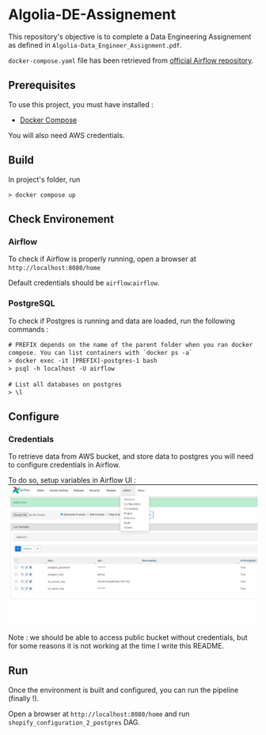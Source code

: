 # Algolia-DE-Assignement

This repository's objective is to complete a Data Engineering Assignement as defined in `Algolia-Data_Engineer_Assignment.pdf`.

`docker-compose.yaml` file has been retrieved from [official Airflow repository](https://github.com/apache/airflow/blob/main/docs/apache-airflow/howto/docker-compose/docker-compose.yaml).
## Prerequisites

To use this project, you must have installed : 
* [Docker Compose](https://docs.docker.com/compose/install/)

You will also need AWS credentials.

## Build 

In project's folder, run 

```console
> docker compose up
```

## Check Environement

### Airflow

To check if Airflow is properly running, open a browser at `http://localhost:8080/home`

Default credentials should be `airflow`:`airflow`.

### PostgreSQL

To check if Postgres is running and data are loaded, run the following commands : 

```console
# PREFIX depends on the name of the parent folder when you ran docker compose. You can list containers with `docker ps -a` 
> docker exec -it [PREFIX]-postgres-1 bash 
> psql -h localhost -U airflow

# List all databases on postgres
> \l 
```
## Configure

### Credentials 
To retrieve data from AWS bucket, and store data to postgres you will need to configure credentials in Airflow.

To do so, setup variables in Airflow UI : 
![alt text](doc/images/setup_variable.png)

Note : we should be able to access public bucket without credentials, but for some reasons it is not working at the time I write this README.

## Run 

Once the environment is built and configured, you can run the pipeline (finally !).

Open a browser at `http://localhost:8080/home` and run `shopify_configuration_2_postgres` DAG.
